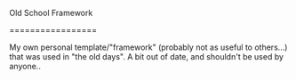 Old School Framework

=================

My own personal template/"framework" (probably not as useful to others...) that was used in "the old days".  A bit out of date, and shouldn't be used by anyone..

